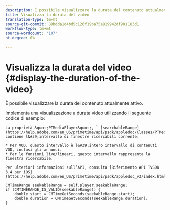 ```yaml
---
description: È possibile visualizzare la durata del contenuto attualmente attivo.
title: Visualizza la durata del video
translation-type: tm+mt
source-git-commit: 89bdda1d4bd5c126f19ba75a819942df901183d1
workflow-type: tm+mt
source-wordcount: '107'
ht-degree: 0%

---
```



# Visualizza la durata del video {#display-the-duration-of-the-video}

È possibile visualizzare la durata del contenuto attualmente attivo.

Implementa una visualizzazione a durata video utilizzando il seguente codice di esempio:

    La proprietà &quot;PTMediaPlayer&quot;, ` [searchableRange](https://help.adobe.com/en_US/primetime/api/psdk/appledoc/Classes/PTMediaPlayer.html#//api/name/seekableRange)`, contiene l&#39;intervallo di finestre ricercabili corrente:
    
    * Per VOD, questo intervallo è l&#39;intero intervallo di contenuti VOD, inclusi gli annunci.
    * Per le funzioni live/lineari, questo intervallo rappresenta la finestra ricercabile.
    
    Per ulteriori informazioni sull’API, consulta [Riferimento API TVSDK 3.4 per iOS](https://help.adobe.com/en_US/primetime/api/psdk/appledoc_v3/index.html)

<!--<a id="example_A153BE3AC03F43C6BF3A156316A08CD3"></a>-->

```
CMTimeRange seekableRange = self.player.seekableRange;  
if (CMTIMERANGE_IS_VALID(seekableRange)) { 
    double start = CMTimeGetSeconds(seekableRange.start);  
    double duration = CMTimeGetSeconds(seekableRange.duration); 
}
```
